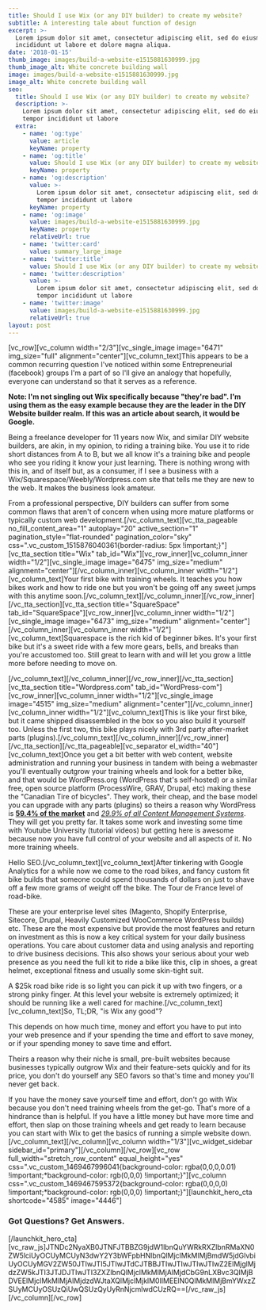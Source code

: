 ```yaml
---
title: Should I use Wix (or any DIY builder) to create my website?
subtitle: A interesting tale about function of design
excerpt: >-
  Lorem ipsum dolor sit amet, consectetur adipiscing elit, sed do eiusmod tempor
  incididunt ut labore et dolore magna aliqua.
date: '2018-01-15'
thumb_image: images/build-a-website-e1515881630999.jpg
thumb_image_alt: White concrete building wall
image: images/build-a-website-e1515881630999.jpg
image_alt: White concrete building wall
seo:
  title: Should I use Wix (or any DIY builder) to create my website?
  description: >-
    Lorem ipsum dolor sit amet, consectetur adipiscing elit, sed do eiusmod
    tempor incididunt ut labore
  extra:
    - name: 'og:type'
      value: article
      keyName: property
    - name: 'og:title'
      value: Should I use Wix (or any DIY builder) to create my website?
      keyName: property
    - name: 'og:description'
      value: >-
        Lorem ipsum dolor sit amet, consectetur adipiscing elit, sed do eiusmod
        tempor incididunt ut labore
      keyName: property
    - name: 'og:image'
      value: images/build-a-website-e1515881630999.jpg
      keyName: property
      relativeUrl: true
    - name: 'twitter:card'
      value: summary_large_image
    - name: 'twitter:title'
      value: Should I use Wix (or any DIY builder) to create my website?
    - name: 'twitter:description'
      value: >-
        Lorem ipsum dolor sit amet, consectetur adipiscing elit, sed do eiusmod
        tempor incididunt ut labore
    - name: 'twitter:image'
      value: images/build-a-website-e1515881630999.jpg
      relativeUrl: true
layout: post
---
```


\[vc\_row\]\[vc\_column width="2/3"\]\[vc\_single\_image image="6471" img\_size="full" alignment="center"\]\[vc\_column\_text\]This appears to be a common recurring question I've noticed within some Entrepreneurial (facebook) groups I'm a part of so I'll give an analogy that hopefully, everyone can understand so that it serves as a reference.

**Note: I'm not singling out Wix specifically because "they're bad". I'm using them as the easy example because they are the leader in the DIY Website builder realm. If this was an article about search, it would be Google.**

Being a freelance developer for 11 years now Wix, and similar DIY website builders, are akin, in my opinion, to riding a training bike. You use it to ride short distances from A to B, but we all know it's a training bike and people who see you riding it know your just learning. There is nothing wrong with this in, and of itself but, as a consumer, if I see a business with a Wix/Squarespace/Weebly/Wordpress.com site that tells me they are new to the web. It makes the business look amateur.

From a professional perspective, DIY builders can suffer from some common flaws that aren't of concern when using more mature platforms or typically custom web development.\[/vc\_column\_text\]\[vc\_tta\_pageable no\_fill\_content\_area="1" autoplay="20" active\_section="1" pagination\_style="flat-rounded" pagination\_color="sky" css=".vc\_custom\_1515876040361{border-radius: 5px !important;}"\]\[vc\_tta\_section title="Wix" tab\_id="Wix"\]\[vc\_row\_inner\]\[vc\_column\_inner width="1/2"\]\[vc\_single\_image image="6475" img\_size="medium" alignment="center"\]\[/vc\_column\_inner\]\[vc\_column\_inner width="1/2"\]\[vc\_column\_text\]Your first bike with training wheels. It teaches you how bikes work and how to ride one but you won't be going off any sweet jumps with this anytime soon.\[/vc\_column\_text\]\[/vc\_column\_inner\]\[/vc\_row\_inner\]\[/vc\_tta\_section\]\[vc\_tta\_section title="SquareSpace" tab\_id="SquareSpace"\]\[vc\_row\_inner\]\[vc\_column\_inner width="1/2"\]\[vc\_single\_image image="6473" img\_size="medium" alignment="center"\]\[/vc\_column\_inner\]\[vc\_column\_inner width="1/2"\]\[vc\_column\_text\]Squarespace is the rich kid of beginner bikes. It's your first bike but it's a sweet ride with a few more gears, bells, and breaks than you're accustomed too. Still great to learn with and will let you grow a little more before needing to move on.

\[/vc\_column\_text\]\[/vc\_column\_inner\]\[/vc\_row\_inner\]\[/vc\_tta\_section\]\[vc\_tta\_section title="Wordpress.com" tab\_id="WordPress-com"\]\[vc\_row\_inner\]\[vc\_column\_inner width="1/2"\]\[vc\_single\_image image="4515" img\_size="medium" alignment="center"\]\[/vc\_column\_inner\]\[vc\_column\_inner width="1/2"\]\[vc\_column\_text\]This is like your first bike, but it came shipped disassembled in the box so you also build it yourself too. Unless the first two, this bike plays nicely with 3rd party after-market parts (plugins).\[/vc\_column\_text\]\[/vc\_column\_inner\]\[/vc\_row\_inner\]\[/vc\_tta\_section\]\[/vc\_tta\_pageable\]\[vc\_separator el\_width="40"\]\[vc\_column\_text\]Once you get a bit better with web content, website administration and running your business in tandem with being a webmaster you'll eventually outgrow your training wheels and look for a better bike, and that would be WordPress.org (WordPress that's self-hosted) or a similar free, open source platform (ProcessWire, GRAV, Drupal, etc) making these the "Canadian Tire of bicycles". They work, their cheap, and the base model you can upgrade with any parts (plugins) so theirs a reason why WordPress is [**59.4% of the market**](https://managewp.com/statistics-about-wordpress-usage) and _[29.9% of all Content Management Systems](https://w3techs.com/)_. They will get you pretty far. It takes some work and investing some time with Youtube University (tutorial videos) but getting here is awesome because now you have full control of your website and all aspects of it. No more training wheels.

Hello SEO.\[/vc\_column\_text\]\[vc\_column\_text\]After tinkering with Google Analytics for a while now we come to the road bikes, and fancy custom fit bike builds that someone could spend thousands of dollars on just to shave off a few more grams of weight off the bike. The Tour de France level of road-bike.

These are your enterprise level sites (Magento, Shopify Enterprise, Sitecore, Drupal, Heavily Customized WooCommerce WordPress builds) etc. These are the most expensive but provide the most features and return on investment as this is now a key critical system for your daily business operations. You care about customer data and using analysis and reporting to drive business decisions. This also shows your serious about your web presence as you need the full kit to ride a bike like this, clip in shoes, a great helmet, exceptional fitness and usually some skin-tight suit.

A $25k road bike ride is so light you can pick it up with two fingers, or a strong pinky finger. At this level your website is extremely optimized; it should be running like a well cared for machine.\[/vc\_column\_text\]\[vc\_column\_text\]So, TL;DR, "is Wix any good"?

This depends on how much time, money and effort you have to put into your web presence and if your spending the time and effort to save money, or if your spending money to save time and effort.

Theirs a reason why their niche is small, pre-built websites because businesses typically outgrow Wix and their feature-sets quickly and for its price, you don't do yourself any SEO favors so that's time and money you'll never get back.

If you have the money save yourself time and effort, don't go with Wix because you don't need training wheels from the get-go. That's more of a hindrance than is helpful. If you have a little money but have more time and effort, then slap on those training wheels and get ready to learn because you can start with Wix to get the basics of running a simple website down.\[/vc\_column\_text\]\[/vc\_column\]\[vc\_column width="1/3"\]\[vc\_widget\_sidebar sidebar\_id="primary"\]\[/vc\_column\]\[/vc\_row\]\[vc\_row full\_width="stretch\_row\_content" equal\_height="yes" css=".vc\_custom\_1469467996041{background-color: rgba(0,0,0,0.01) !important;\*background-color: rgb(0,0,0) !important;}"\]\[vc\_column css=".vc\_custom\_1469467595372{background-color: rgba(0,0,0,0) !important;\*background-color: rgb(0,0,0) !important;}"\]\[launchkit\_hero\_cta shortcode="4585" image="4446"\]

### Got Questions? Get Answers.

\[/launchkit\_hero\_cta\]\[vc\_raw\_js\]JTNDc2NyaXB0JTNFJTBBZG9jdW1lbnQuYWRkRXZlbnRMaXN0ZW5lciUyOCUyMCUyN3dwY2Y3bWFpbHNlbnQlMjclMkMlMjBmdW5jdGlvbiUyOCUyMGV2ZW50JTIwJTI5JTIwJTdCJTBBJTIwJTIwJTIwJTIwZ2ElMjglMjdzZW5kJTI3JTJDJTIwJTI3ZXZlbnQlMjclMkMlMjAlMjdCbG9nLXBvc3QlMjBDVEElMjclMkMlMjAlMjdzdWJtaXQlMjclMjklM0IlMEElN0QlMkMlMjBmYWxzZSUyMCUyOSUzQiUwQSUzQyUyRnNjcmlwdCUzRQ==\[/vc\_raw\_js\]\[/vc\_column\]\[/vc\_row\]
